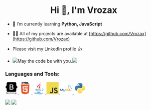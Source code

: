 
<h1 align="center">Hi 👋, I'm Vrozax</h1> 

- 🌱 I’m currently learning **Python, JavaScript**

- 👨‍💻 All of my projects are available at [https://github.com/Vrozax](https://github.com/Vrozax)
- Please visit my LinkedIn [profile](https://www.linkedin.com/in/artur-kowynia/) :+1:
-  <img src="https://github.com/wallentx/slack-custom-emoji-list/raw/main/custom_emoji/baby_yoda.png" width="30">May the code be with you.<img src="https://github.com/wallentx/slack-custom-emoji-list/raw/main/custom_emoji/baby_yoda.png" width="30">

<h3 align="left">Languages and Tools:</h3>
<p align="left"> <a href="https://getbootstrap.com" target="_blank"> <img src="https://raw.githubusercontent.com/devicons/devicon/master/icons/bootstrap/bootstrap-plain-wordmark.svg" alt="bootstrap" width="40" height="40"/> </a> 
<a href="https://www.w3.org/html/" target="_blank"> <img src="https://raw.githubusercontent.com/devicons/devicon/master/icons/html5/html5-original-wordmark.svg" alt="html5" width="40" height="40"/> </a> <a href="https://www.java.com" target="_blank"> <img src="https://raw.githubusercontent.com/devicons/devicon/master/icons/java/java-original.svg" alt="java" width="40" height="40"/> </a> <a href="https://developer.mozilla.org/en-US/docs/Web/JavaScript" target="_blank"> <img src="https://raw.githubusercontent.com/devicons/devicon/master/icons/javascript/javascript-original.svg" alt="javascript" width="40" height="40"/> </a> <a href="https://www.mysql.com/" target="_blank"> <img src="https://raw.githubusercontent.com/devicons/devicon/master/icons/mysql/mysql-original-wordmark.svg" alt="mysql" width="40" height="40"/> </a> <a href="https://www.python.org" target="_blank"> <img src="https://raw.githubusercontent.com/devicons/devicon/master/icons/python/python-original.svg" alt="python" width="40" height="40"/> </a> </p>


![](https://komarev.com/ghpvc/?username=Vrozax&color=green)
![](https://hit.yhype.me/github/profile?user_id=23085819)

